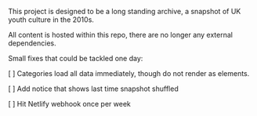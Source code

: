 This project is designed to be a long standing archive, a snapshot of UK youth culture in the 2010s.

All content is hosted within this repo, there are no longer any external dependencies.

Small fixes that could be tackled one day:

[ ] Categories load all data immediately, though do not render as elements.

[ ] Add notice that shows last time snapshot shuffled

[ ] Hit Netlify webhook once per week
